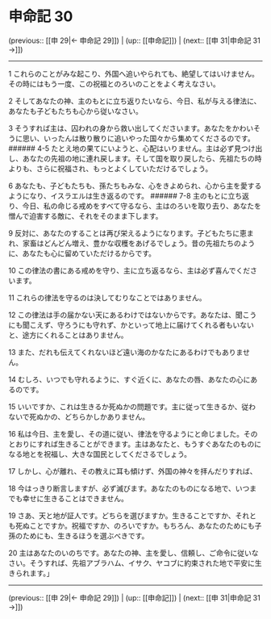 # 申命記 30

(previous:: [[申 29|← 申命記 29]]) | (up:: [[申命記]]) | (next:: [[申 31|申命記 31 →]])

***




1 
これらのことがみな起こり、外国へ追いやられても、絶望してはいけません。その時にはもう一度、この祝福とのろいのことをよく考えなさい。 



2 
そしてあなたの神、主のもとに立ち返りたいなら、今日、私が与える律法に、あなたも子どもたちも心から従いなさい。 



3 
そうすれば主は、囚われの身から救い出してくださいます。あなたをかわいそうに思い、いったんは散り散りに追いやった国々から集めてくださるのです。 ###### 4-5 たとえ地の果てにいようと、心配はいりません。主は必ず見つけ出し、あなたの先祖の地に連れ戻します。そして国を取り戻したら、先祖たちの時よりも、さらに祝福され、もっとよくしていただけるでしょう。 



6 
あなたも、子どもたちも、孫たちもみな、心をきよめられ、心から主を愛するようになり、イスラエルは生き返るのです。 ###### 7-8 主のもとに立ち返り、今日、私の命じる戒めをすべて守るなら、主はのろいを取り去り、あなたを憎んで迫害する敵に、それをそのまま下します。 



9 
反対に、あなたのすることは再び栄えるようになります。子どもたちに恵まれ、家畜はどんどん増え、豊かな収穫をあげるでしょう。昔の先祖たちのように、あなたも心に留めていただけるからです。 



10 
この律法の書にある戒めを守り、主に立ち返るなら、主は必ず喜んでくださいます。 



11 
これらの律法を守るのは決してむりなことではありません。 



12 
この律法は手の届かない天にあるわけではないからです。あなたは、聞こうにも聞こえず、守ろうにも守れず、かといって地上に届けてくれる者もいないと、途方にくれることはありません。 



13 
また、だれも伝えてくれないほど遠い海のかなたにあるわけでもありません。 



14 
むしろ、いつでも守れるように、すぐ近くに、あなたの唇、あなたの心にあるのです。 



15 
いいですか、これは生きるか死ぬかの問題です。主に従って生きるか、従わないで死ぬかの、どちらかしかありません。 



16 
私は今日、主を愛し、その道に従い、律法を守るようにと命じました。そのとおりにすれば生きることができます。主はあなたと、もうすぐあなたのものになる地とを祝福し、大きな国民としてくださるでしょう。 



17 
しかし、心が離れ、その教えに耳も傾けず、外国の神々を拝んだりすれば、 



18 
今はっきり断言しますが、必ず滅びます。あなたのものになる地で、いつまでも幸せに生きることはできません。 



19 
さあ、天と地が証人です。どちらを選びますか。生きることですか、それとも死ぬことですか。祝福ですか、のろいですか。もちろん、あなたのためにも子孫のためにも、生きるほうを選ぶべきです。 



20 
主はあなたのいのちです。あなたの神、主を愛し、信頼し、ご命令に従いなさい。そうすれば、先祖アブラハム、イサク、ヤコブに約束された地で平安に生きられます。」

***

(previous:: [[申 29|← 申命記 29]]) | (up:: [[申命記]]) | (next:: [[申 31|申命記 31 →]])

